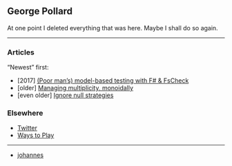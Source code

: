 ## George Pollard

At one point I deleted everything that was here. Maybe I shall do so again.

----

### Articles

“Newest” first:

* [2017] [(Poor man’s) model-based testing with F# & FsCheck](articles/model-based-testing.md)
* [older] [Managing multiplicity, monoidally](articles/managing-multiplicity.md)
* [even older] [Ignore null strategies](articles/ignore-null-strategies.md)

### Elsewhere

* [Twitter](https://twitter.com/porges)
* [Ways to Play](https://games.porg.es)

----

* [johannes](etc/johannes.md)
